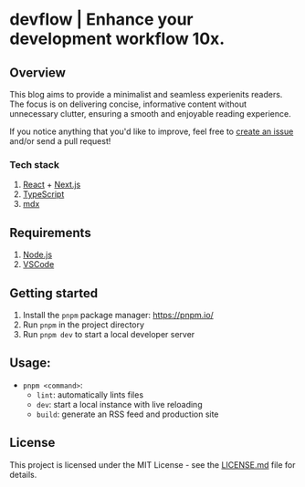 # devflow | Enhance your development workflow 10x.

## Overview

This blog aims to provide a minimalist and seamless experienits readers. The focus is on delivering concise, informative content without unnecessary clutter, ensuring a smooth and enjoyable reading experience.

If you notice anything that you'd like to improve, feel free to [create an issue](https://github.com/disin8/devflow/issues/new) and/or send a pull request!

### Tech stack

1. [React](https://reactjs.org) + [Next.js](https://nextjs.org)
2. [TypeScript](https://www.typescriptlang.org)
3. [mdx](https://mdxjs.com)

## Requirements

1. [Node.js](https://nodejs.org/)
2. [VSCode](https://code.visualstudio.com/)

## Getting started
1. Install the `pnpm` package manager: https://pnpm.io/
2. Run `pnpm` in the project directory
3. Run `pnpm dev` to start a local developer server

## Usage:
- `pnpm <command>`:
    - `lint`: automatically lints files
    - `dev`: start a local instance with live reloading
    - `build`: generate an RSS feed and production site

## License

This project is licensed under the MIT License - see the [LICENSE.md](LICENSE.md) file for details.
